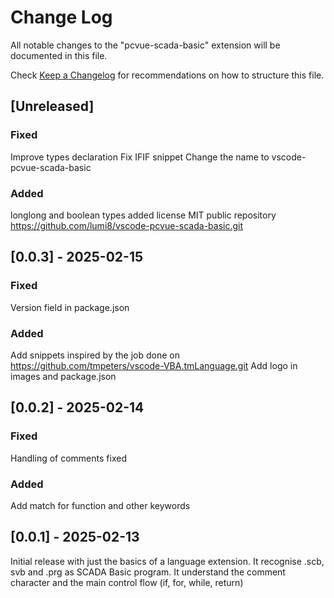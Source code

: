 # Change Log

All notable changes to the "pcvue-scada-basic" extension will be documented in this file.

Check [Keep a Changelog](http://keepachangelog.com/) for recommendations on how to structure this file.

## [Unreleased]

### Fixed
Improve types declaration
Fix IFIF snippet
Change the name to vscode-pcvue-scada-basic

### Added
longlong and boolean types added
license MIT
public repository https://github.com/lumi8/vscode-pcvue-scada-basic.git


## [0.0.3] - 2025-02-15

### Fixed
Version field in package.json

### Added
Add snippets inspired by the job done on https://github.com/tmpeters/vscode-VBA.tmLanguage.git
Add logo in images and package.json

## [0.0.2] - 2025-02-14

### Fixed
Handling of comments fixed

### Added
Add match for function and other keywords

## [0.0.1] - 2025-02-13

Initial release with just the basics of a language extension. It recognise .scb, svb and .prg as SCADA Basic program. It understand the comment character and the main control flow (if, for, while, return)